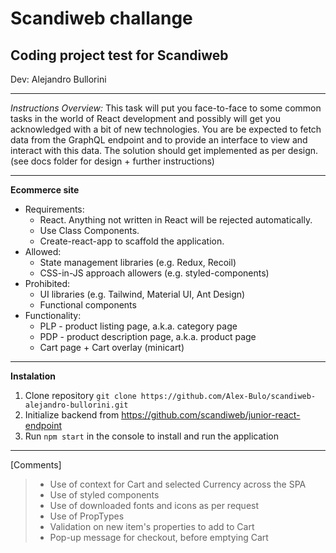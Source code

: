 # Scandiweb challange
## Coding project test for Scandiweb
Dev: Alejandro Bullorini
***
*Instructions Overview:*
This task will put you face-to-face to some common tasks in the world of React development and possibly will get you acknowledged with a bit of new technologies.
You are be expected to fetch data from the GraphQL endpoint and to provide an interface to view and interact with this data.
The solution should get implemented as per design. (see docs folder for design + further instructions)
***
**Ecommerce site**

 - Requirements:
	-   React. Anything not written in React will be rejected automatically.
	-   Use Class Components.
	-   Create-react-app to scaffold the application.
 - Allowed:
	- State management libraries (e.g. Redux, Recoil)
	- CSS-in-JS approach allowers (e.g. styled-components)
- Prohibited:
	-   UI libraries (e.g. Tailwind, Material UI, Ant Design)
	-   Functional components
- Functionality:
	-   PLP - product listing page, a.k.a. category page
	-   PDP - product description page, a.k.a. product page
	-   Cart page + Cart overlay (minicart)
 ***
**Instalation**
 
1. Clone repository `git clone https://github.com/Alex-Bulo/scandiweb-alejandro-bullorini.git`
2. Initialize backend from https://github.com/scandiweb/junior-react-endpoint
3. Run `npm start` in the console to install and run the application
***
 [Comments] 
>  - Use of context for Cart and selected Currency across the SPA
>  - Use of styled components
>  - Use of downloaded fonts and icons as per request
>  - Use of PropTypes
>  - Validation on new item's properties to add to Cart
>  - Pop-up message for checkout, before emptying Cart
